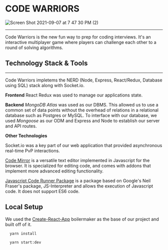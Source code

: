 # CODE WARRIORS
![Screen Shot 2021-09-07 at 7 47 30 PM (2)](https://user-images.githubusercontent.com/65192723/132424259-10d48180-b9de-42cb-9a98-9265e69ffa75.png)
<hr />
Code Warriors is the new fun way to prep for coding interviews. It's an interactive multiplayer game where players can challenge each other to a round of solving algorithms.

## Technology Stack & Tools 
<hr />
Code Warriors impletems the NERD (Node, Express, React/Redux, Database using SQL) stack along with Socket.io.

**Frontend**
React Redux was used to manage our applications state. 

**Backend**
_MongoDB Atlas_ was used as our DBMS. This allowed us to use a common set of data points without the overhead of relations in a relational database such as Postgres or MySQL. To interface with our database, we used _Mongoose_ as our ODM and Express and Node to establish our server and API routes.

**Other Technologies**

Socket.io was a key part of our web application that provided asynchronous real-time PvP interactions.

[Code Mirror](https://codemirror.net/) is a versatile text editor implemented in Javascript for the browser. It is specialized for editing code, and comes with addons that implement more advanced editing functionality. 

[Javascript Code Runner Package](https://www.npmjs.com/package/javascript-code-runner) is a package based on Google's Neil Fraser's package, JS-Interpreter and allows the execution of Javascript code. It does not support ES6 code. 

## Local Setup
We used the [Create-React-App](https://github.com/facebook/create-react-app) boilermaker as the base of our project and built off of it.

```
  yarn install
```

```
  yarn start:dev
```
